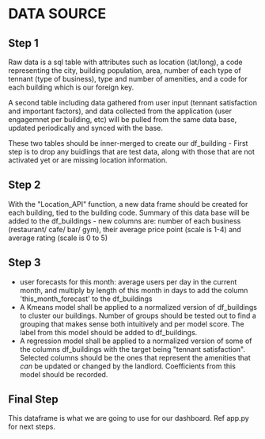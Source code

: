 # DATA SOURCE

## Step 1
Raw data is a sql table with attributes such as location (lat/long), a code
representing the city, building population, area, number of each type of tennant 
(type of business), type and number of amenities, and a code for each building which is our foreign key.

A second table including data gathered from user input (tennant satisfaction and 
important factors), and data collected from the application (user engagemnet per
building, etc) will be pulled from the same data base, updated periodically 
and synced with the base.

These two tables should be inner-merged to create our df_building - First step is to drop any buidlings that are test data, along with those that are 
not activated yet or are missing location information.

## Step 2
With the "Location_API" function, a new data frame should be created for each
building, tied to the building code. Summary of this data base will be added to
the df_buildings - new columns are: number of each business (restaurant/ cafe/ 
bar/ gym), their average price point (scale is 1-4) and average rating (scale is 
0 to 5)

## Step 3
- user forecasts for this month: average users per day in the current month, and 
multiply by length of this month in days to add the column 'this_month_forecast' 
to the df_buildings
- A Kmeans model shall be applied to a normalized version of df_buildings to 
cluster our buildings. Number of groups should be tested out to find a grouping 
that makes sense both intuitively and per model score. The label from this model 
should be added to df_buildings.
- A regression model shall be applied to a normalized version of some of the 
columns df_buildings with the target being "tennant satisfaction". Selected 
columns should be the ones that represent the amenities that *can* be updated or 
changed by the landlord. Coefficients from this model should be recorded.

## Final Step
This dataframe is what we are going to use for our dashboard. Ref app.py for next steps.
